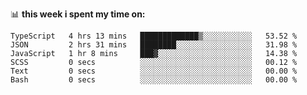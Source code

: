 📊 **this week i spent my time on:**
<!--START_SECTION:waka-->

```text
TypeScript   4 hrs 13 mins   █████████████▒░░░░░░░░░░░   53.52 %
JSON         2 hrs 31 mins   ████████░░░░░░░░░░░░░░░░░   31.98 %
JavaScript   1 hr 8 mins     ███▓░░░░░░░░░░░░░░░░░░░░░   14.38 %
SCSS         0 secs          ░░░░░░░░░░░░░░░░░░░░░░░░░   00.12 %
Text         0 secs          ░░░░░░░░░░░░░░░░░░░░░░░░░   00.00 %
Bash         0 secs          ░░░░░░░░░░░░░░░░░░░░░░░░░   00.00 %
```

<!--END_SECTION:waka-->
